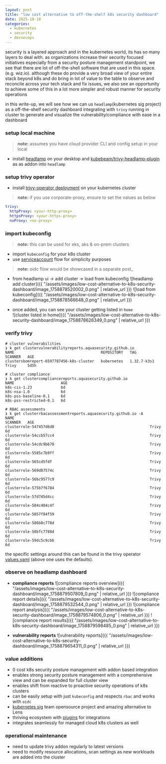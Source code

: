 ```yaml
---
layout: post
title: "low cost alternative to off-the-shelf k8s security dashboard"
date: 2025-10-10
categories: 
  - kubernetes
  - security
  - devsecops
---
```

security is a layered approach and in the kubernetes world, its has so many layers to deal with. as organizations increase their security focused initiatives especially from a security posture management standpoint, we see that there are lot of off-the-shell software that are used in this space. (e.g. wiz.io). although these do provide a very broad view of your entire stack beyond k8s and do bring in lot of value to the table to observe and reconcile across your tech stack and fix issues, we also see an opportunity to achieve some of this in a lot more simpler and robust manner for security operations

in this write-up, we will see how we can us `headlamp`(kubernetes sig project) as a off-the-shelf security dashboard integrating with `trivy` running in cluster to generate and visualize the vulnerability/compliance with ease in a dashboard

### setup local machine
> **note:** assumes you have cloud provider CLI and config setup in your local

- install [headlamp](https://headlamp.dev/) on your desktop and [kubebeam/trivy-headlamp-plugin](https://github.com/kubebeam/trivy-headlamp-plugin) as as addon into `headlamp`


### setup trivy operator
- install [trivy-operator deployment](https://artifacthub.io/packages/helm/trivy-operator/trivy-operator) on your kubernetes cluster
> **note:** if you use corporate-proxy, ensure to set the values as below
  ```yaml
  trivy:
    httpProxy: <your-http-proxy>
    httpsProxy: <your-https-proxy>
    noProxy: <no-proxy>
  ```

### import kubeconfig
> **note:** this can be used for eks, aks & on-prem clusters

- import `kubeconfig` for your k8s cluster
- use [serviceaccount](https://headlamp.dev/docs/latest/installation/#create-a-service-account-token) flow for simplicity purposes
> **note:** oidc flow would be showcased in a separate post_

- from headlamp ui -> add cluster -> load from kubeconfig
![headlamp add cluster]({{ "/assets/images/low-cost-alternative-to-k8s-security-dashboard/image_1758878520002_0.png" | relative_url }})
![load from kubeconfig]({{ "/assets/images/low-cost-alternative-to-k8s-security-dashboard/image_1758878566648_0.png" | relative_url }})

- once added, you can see your cluster getting listed in `home`\
![cluster listed in home]({{ "/assets/images/low-cost-alternative-to-k8s-security-dashboard/image_1758878628349_0.png" | relative_url }})

### verify trivy
```shell
# cluster vulnerabilities
❯ k get clustervulnerabilityreports.aquasecurity.github.io
NAME                                       REPOSITORY   TAG           SCANNER   AGE
clustersbomreport-6597787456-k8s-cluster   kubernetes   1.32.7-k3s1   Trivy     5d5h

# cluster compliance
❯ k get clustercompliancereports.aquasecurity.github.io
NAME                     AGE
k8s-cis-1.23             6d
k8s-nsa-1.0              6d
k8s-pss-baseline-0.1     6d
k8s-pss-restricted-0.1   6d

# RBAC assessments
❯ k get clusterrbacassessmentreports.aquasecurity.github.io -A
NAME                                                             SCANNER   AGE
clusterrole-547457d6d8                                           Trivy     6d
clusterrole-54ccb57cc4                                           Trivy     6d
clusterrole-54cdc9b678                                           Trivy     6d
clusterrole-5585c7b9ff                                           Trivy     6d
clusterrole-565cd5fdf                                            Trivy     6d
clusterrole-569d87574c                                           Trivy     6d
clusterrole-56bc9577c9                                           Trivy     6d
clusterrole-575b7f6784                                           Trivy     6d
clusterrole-57d745d4cc                                           Trivy     6d
clusterrole-584c484c4f                                           Trivy     6d
clusterrole-5857f84f59                                           Trivy     6d
clusterrole-586b8c778d                                           Trivy     6d
clusterrole-58bfc7788d                                           Trivy     6d
clusterrole-59dc5c9cb6                                           Trivy     6d
```

the specific settings around this can be found in the trivy operator [values.yaml](https://artifacthub.io/packages/helm/trivy-operator/trivy-operator?modal=values&path=operator.vulnerabilityScannerEnabled) (above one uses the defaults).

### observe on headlamp dashboard

- **compliance reports**
![compliance reports overview]({{ "/assets/images/low-cost-alternative-to-k8s-security-dashboard/image_1758879507809_0.png" | relative_url }})
![compliance report details]({{ "/assets/images/low-cost-alternative-to-k8s-security-dashboard/image_1758879532544_0.png" | relative_url }})
![compliance report analysis]({{ "/assets/images/low-cost-alternative-to-k8s-security-dashboard/image_1758879574806_0.png" | relative_url }})
![compliance report results]({{ "/assets/images/low-cost-alternative-to-k8s-security-dashboard/image_1758879598485_0.png" | relative_url }})

- **vulnerability reports**
![vulnerability reports]({{ "/assets/images/low-cost-alternative-to-k8s-security-dashboard/image_1758879654311_0.png" | relative_url }})

### value additions
- 0 cost k8s security posture management with addon based integration
- enables strong security posture management with a comprehensive view and can be expanded for full cluster view
- enables shift from reactive to proactive security operations of k8s clusters
- can be easily setup with just `kubeconfig` and respects `rbac` and works with `oidc`
- [kubernetes sig](https://github.com/kubernetes-sigs/headlamp) team opensource project and amazing alternative to Lens
- thriving ecosystem with [plugins](https://github.com/headlamp-k8s/plugins) for integrations
- integrates seamlessly for managed cloud k8s clusters as well

### operational maintenance
- need to update trivy addon regularly to latest versions
- need to modify resource allocations, scan settings as new workloads are added into the cluster
